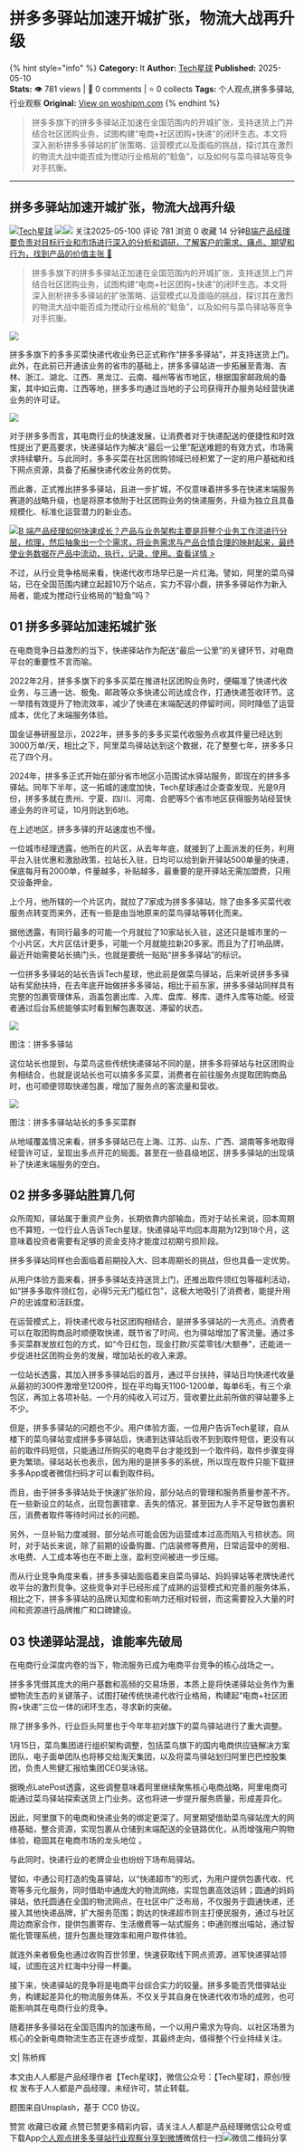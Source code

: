 # 拼多多驿站加速开城扩张，物流大战再升级
{% hint style="info" %}
**Category:** It
**Author:** [Tech星球](https://www.woshipm.com/u/877709)
**Published:** 2025-05-10  
**Stats:** 👁️ 781 views | 💬 0 comments | ⭐ 0 collects
**Tags:** 个人观点,拼多多驿站,行业观察
**Original:** [View on woshipm.com](https://www.woshipm.com/it/6215058.html)
{% endhint %}
> 拼多多旗下的拼多多驿站正加速在全国范围内的开城扩张，支持送货上门并结合社区团购业务，试图构建“电商+社区团购+快递”的闭环生态。本文将深入剖析拼多多驿站的扩张策略、运营模式以及面临的挑战，探讨其在激烈的物流大战中能否成为搅动行业格局的“鲶鱼”，以及如何与菜鸟驿站等竞争对手抗衡。

---

## 拼多多驿站加速开城扩张，物流大战再升级

[![](https://image.woshipm.com/wp-files/2019/08/zcNGincDWsV6RgnzUtHU.jpg!/both/72x72)](https://www.woshipm.com/u/877709)[Tech星球](https://www.woshipm.com/u/877709) ![](https://static.woshipm.com/tag/1122_1@2x.png)![](https://static.woshipm.com/tag/2104_1@2x.png) 关注2025-05-100 评论 781 浏览 0 收藏 14 分钟[B端产品经理要负责对目标行业和市场进行深入的分析和调研，了解客户的需求、痛点、期望和行为，找到产品的价值主张 🔗](https://ke.qidianla.com/courses/bcpm)

> 拼多多旗下的拼多多驿站正加速在全国范围内的开城扩张，支持送货上门并结合社区团购业务，试图构建“电商+社区团购+快递”的闭环生态。本文将深入剖析拼多多驿站的扩张策略、运营模式以及面临的挑战，探讨其在激烈的物流大战中能否成为搅动行业格局的“鲶鱼”，以及如何与菜鸟驿站等竞争对手抗衡。

![](https://image.woshipm.com/2025/05/10/c68be600-2d6b-11f0-adb9-00163e09d72f.png)

拼多多旗下的多多买菜快递代收业务已正式称作“拼多多驿站”，并支持送货上门。此外，在此前已开通该业务的省市的基础上，拼多多驿站进一步拓展至青海、吉林、浙江、湖北、江西、黑龙江、云南、福州等省市地区，根据国家邮政局的备案，其中如云南、江西等地，拼多多均通过当地的子公司获得开办服务站经营快递业务的许可证。

![](https://image.woshipm.com/2025/05/09/78da2b84-2cac-11f0-8f76-00163e09d72f.jpg)

对于拼多多而言，其电商行业的快速发展，让消费者对于快递配送的便捷性和时效性提出了更高要求，快递驿站作为解决“最后一公里”配送难题的有效方式，市场需求持续攀升。与此同时，多多买菜在社区团购领域已经积累了一定的用户基础和线下网点资源，具备了拓展快递代收业务的优势。

而此番，正式推出拼多多驿站，且进一步扩城，不仅意味着拼多多在快递末端服务赛道的战略升级，也是将原本依附于社区团购业务的快递服务，升级为独立且具备规模化、标准化运营潜力的新业态。

[![](https://image.woshipm.com/2023/08/02/a53a469e-30e3-11ee-88e7-00163e0b5ff3.png)B 端产品经理如何快速成长？产品与业务架构主要是将整个业务工作流进行分层，梳理，然后抽象出一个个需求，将业务需求与产品合情合理的映射起来，最终使业务数据在产品中流动，执行，记录，使用。查看详情 >](https://ke.qidianla.com/courses/bcpm)

不过，从行业竞争格局来看，快递代收市场早已是一片红海。譬如，阿里的菜鸟驿站，已在全国范围内建立起超10万个站点，实力不容小觑，拼多多驿站作为新入局者，能成为搅动行业格局的“鲶鱼”吗？

## 01 拼多多驿站加速拓城扩张

在电商竞争日益激烈的当下，快递驿站作为配送“最后一公里”的关键环节，对电商平台的重要性不言而喻。

2022年2月，拼多多旗下的多多买菜在推进社区团购业务时，便瞄准了快递代收业务，与三通一达、极兔、邮政等众多快递公司达成合作，打通快递签收环节。这一举措有效提升了物流效率，减少了快递在末端配送的停留时间，同时降低了运营成本，优化了末端服务体验。

国金证券研报显示，2022年，拼多多的多多买菜代收服务点收其件量已经达到3000万单/天，相比之下，阿里菜鸟驿站达到这个数据，花了整整七年，拼多多只花了四个月。

2024年，拼多多正式开始在部分省市地区小范围试水驿站服务，即现在的拼多多驿站。同年下半年，这一拓城的速度加快，Tech星球通过企查查发现，光是9月份，拼多多就在贵州、宁夏、四川、河南、合肥等5个省市地区获得服务站经营快递业务的许可证，10月则达到6地。

在上述地区，拼多多驿的开站速度也不慢。

一位城市经理透露，他所在的片区，从去年年底，就接到了上面派发的任务，利用平台入驻优惠和激励政策，拉站长入驻，日均可以给到新开驿站500单量的快递，保底每月有2000单，件量越多，补贴越多，最重要的是开驿站无需加盟费，只用交设备押金。

上个月，他所辖的一个片区内，就拉了7家成为拼多多驿站，除了由多多买菜代收服务点转变而来外，还有一些是由当地原来的菜鸟驿站等转化而来。

据他透露，有同行最多的可能一个月就拉了10家站长入驻，这还只是城市里的一个小片区，大片区估计更多，可能一个月就能拉新20多家。而且为了打响品牌，最近开始需要站长搞门头，也就是要统一贴贴“拼多多驿站”的标识。

一位拼多多驿站的站长告诉Tech星球，他此前是做菜鸟驿站，后来听说拼多多驿站有奖励扶持，在去年底开始做拼多多驿站，相比于前东家，拼多多驿站同样具有完整的包裹管理体系，涵盖包裹出库、入库、盘库、移库、退件入库等功能。经营者通过后台系统能够实时看到解包裹取送、滞留的状态。

![](https://image.woshipm.com/2025/05/09/79a9fae4-2cac-11f0-8f76-00163e09d72f.jpg)

图注：拼多多驿站

这位站长也提到，与菜鸟这些传统快递驿站不同的是，拼多多将驿站与社区团购业务相结合，也就是说站长也可以搞多多买菜，消费者在前往服务点提取团购商品时，也可顺便领取快递包裹，增加了服务点的客流量和营收。

![](https://image.woshipm.com/2025/05/09/7a68fb2e-2cac-11f0-8f76-00163e09d72f.png)

图注：拼多多驿站站长的多多买菜群

从地域覆盖情况来看，拼多多驿站已在上海、江苏、山东、广西、湖南等多地取得经营许可证，呈现出多点开花的局面。甚至在一些县级地区，拼多多驿站的出现填补了快递末端服务的空白。

## 02 拼多多驿站胜算几何

众所周知，驿站属于重资产业务，长期依靠内部输血，而对于站长来说，回本周期也不算短，一位行业人告诉Tech星球，快递驿站平均回本周期为12到18个月，这意味着投资者需要有足够的资金支持才能度过初期亏损阶段。

拼多多驿站同样也会面临着前期投入大、回本周期长的挑战，但也具备一定优势。

从用户体验方面来看，拼多多驿站支持送货上门，还推出取件领红包等福利活动，如“拼多多取件领红包，必得5元无门槛红包”，这极大地吸引了消费者，能提升用户的忠诚度和活跃度。

在运营模式上，将快递代收与社区团购相结合，是拼多多驿站的一大亮点。消费者可以在取团购商品时顺便取快递，既节省了时间，也为驿站增加了客流量。通过多多买菜群发放红包的方式，如“今日红包，现金打款/买菜零钱/大额券”，还能进一步促进社区团购业务的发展，增加站长的收入来源。

一位站长透露，其加入拼多多驿站后的首月，通过平台扶持，驿站日均快递代收量从最初的300件激增至1200件，现在平均每天1100-1200单，每单6毛，有三个承包区，再加上各项补贴，一个月的纯收入可过万，营收要比此前所做的驿站要多上不少。

但是，拼多多驿站的问题也不少。用户体验方面，一位用户告诉Tech星球，自从楼下的菜鸟驿站变成拼多多驿站后，快递到达驿站后收不到到取件短信，更没有以前的取件码短信，只能通过所购买的电商平台才能找到一个取件码，取件步骤变得更为繁琐。驿站站长也表示，因为用的是拼多多的系统，所以现在取件只能下载拼多多App或者微信扫码才可以看到取件码。

而且，由于拼多多驿站处于快速扩张阶段，部分站点的管理和服务质量参差不齐。在一些新设立的站点，出现包裹错拿、丢失的情况，甚至因为人手不足导致包裹积压，消费者取件等待时间过长的问题。

另外，一旦补贴力度减弱，部分站点可能会因为运营成本过高而陷入亏损状态。同时，对于站长来说，除了前期的设备购置、门店装修等费用，日常运营中的房租、水电费、人工成本等也在不断上涨，盈利空间被进一步压缩。

而从行业竞争角度来看，拼多多驿站面临着来自菜鸟驿站、妈妈驿站等老牌快递代收平台的激烈竞争。这些竞争对手已经形成了成熟的运营模式和完善的服务体系，相比之下，拼多多驿站的品牌认知度和影响力还相对较弱，而这需要投入大量的时间和资源进行品牌推广和口碑建设。

## 03 快递驿站混战，谁能率先破局

在电商行业深度内卷的当下，物流服务已成为电商平台竞争的核心战场之一。

拼多多凭借其庞大的用户基数和高频的交易场景，本质上是将快递驿站业务作为重塑物流生态的关键落子，试图打破传统快递代收行业格局，构建起“电商+社区团购+快递”三位一体的闭环生态，寻求新的突破。

除了拼多多外，行业巨头阿里也于今年年初对旗下的菜鸟驿站进行了重大调整。

1月15日，菜鸟集团进行组织架构调整，包括菜鸟旗下的国内电商供应链解决方案团队、电子面单团队也将移交给淘天集团，以及将菜鸟驿站划归阿里巴巴控股集团，负责人熊健汇报给集团CEO吴泳铭。

据晚点LatePost透露，这些调整意味着阿里继续聚焦核心电商战略，阿里电商可能通过菜鸟驿站探索送货上门业务。这也将进一步提升服务质量，形成差异化。

因此，阿里旗下的电商和快递业务的绑定更深了。阿里期望借助菜鸟驿站庞大的网络基础，整合资源，实现包裹从仓储到末端配送的全链路优化，从而增强用户购物体验，稳固其在电商市场的龙头地位 。

与此同时，快递行业的老牌企业也纷纷下场布局驿站。

譬如，中通公司打造的兔喜驿站，以“快递超市”的形式，为用户提供包裹代收、代寄等多元化服务，同时借助中通庞大的物流网络，实现包裹高效运转；圆通的妈妈驿站，依托圆通在全国的物流网点，在社区中广泛布局，不仅服务于圆通快递，还接入其他快递品牌，扩大服务范围；韵达的快递超市则主打便民服务，通过与社区周边商家合作，提供包裹寄存、生活缴费等一站式服务；申通则推出喵站，通过智能化管理系统，提升包裹处理效率和用户取件体验。

就连外来者极兔也通过收购百世邻里，快速获取线下网点资源，进军快递驿站领域，试图在这片红海中分得一杯羹。

接下来，快递驿站的竞争将是电商平台综合实力的较量。拼多多能否凭借驿站业务，构建起差异化的物流服务体系，不仅关乎其自身在快递代收市场的成败，也可能影响其在电商行业的竞争。

随着拼多多驿站在全国范围内的加速布局，一个以用户需求为导向、以社区场景为核心的全新电商物流生态正在逐步成型，其最终走向，值得整个行业持续关注。

文| 陈桥辉

本文由人人都是产品经理作者【Tech星球】，微信公众号：【Tech星球】，原创/授权 发布于人人都是产品经理，未经许可，禁止转载。

题图来自Unsplash，基于 CC0 协议。

赞赏 收藏已收藏 点赞已赞更多精彩内容，请关注人人都是产品经理微信公众号或下载App[个人观点](https://www.woshipm.com/tag/%e4%b8%aa%e4%ba%ba%e8%a7%82%e7%82%b9)[拼多多驿站](https://www.woshipm.com/tag/%e6%8b%bc%e5%a4%9a%e5%a4%9a%e9%a9%bf%e7%ab%99)[行业观察](https://www.woshipm.com/tag/%e8%a1%8c%e4%b8%9a%e8%a7%82%e5%af%9f)[分享到微博](https://service.weibo.com/share/share.php?appkey=2775287854&title=拼多多驿站加速开城扩张，物流大战再升级&url=https://www.woshipm.com/it/6215058.html&pic=https://image.woshipm.com/2025/05/10/c68be600-2d6b-11f0-adb9-00163e09d72f.png)微信扫一扫![微信二维码](https://api.pwmqr.com/qrcode/create/?url=https://www.woshipm.com/it/6215058.html)分享